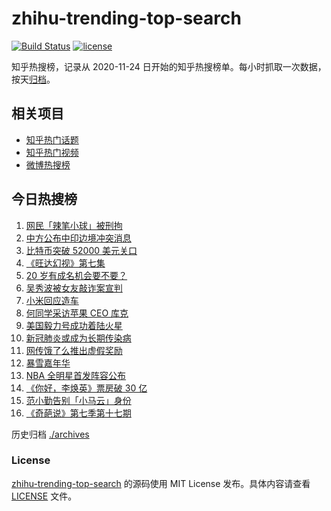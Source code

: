# zhihu-trending-top-search

[![Build Status](https://github.com/justjavac/zhihu-trending-top-search/workflows/ci/badge.svg?branch=main)](https://github.com/justjavac/zhihu-trending-top-search/actions)
[![license](https://img.shields.io/github/license/justjavac/zhihu-trending-top-search)](https://github.com/justjavac/zhihu-trending-top-search/blob/main/LICENSE)

知乎热搜榜，记录从 2020-11-24 日开始的知乎热搜榜单。每小时抓取一次数据，按天[归档](./archives)。

## 相关项目

- [知乎热门话题](https://github.com/justjavac/zhihu-trending-hot-questions)
- [知乎热门视频](https://github.com/justjavac/zhihu-trending-hot-video)
- [微博热搜榜](https://github.com/justjavac/weibo-trending-hot-search)

## 今日热搜榜

<!-- BEGIN -->
<!-- 最后更新时间 Sat Feb 20 2021 18:05:53 GMT+0800 (CST) -->
1. [网民「辣笔小球」被刑拘](https://www.zhihu.com/search?q=辣笔小球)
1. [中方公布中印边境冲突消息](https://www.zhihu.com/search?q=加勒万河谷)
1. [比特币突破 52000 美元关口](https://www.zhihu.com/search?q=比特币)
1. [《旺达幻视》第七集](https://www.zhihu.com/search?q=旺达幻视)
1. [20 岁有成名机会要不要？](https://www.zhihu.com/search?q=奇葩说)
1. [吴秀波被女友敲诈案宣判](https://www.zhihu.com/search?q=吴秀波)
1. [小米回应造车](https://www.zhihu.com/search?q=小米造车)
1. [何同学采访苹果 CEO 库克](https://www.zhihu.com/search?q=何同学采访库克)
1. [美国毅力号成功着陆火星](https://www.zhihu.com/search?q=毅力号)
1. [新冠肺炎或成为长期传染病](https://www.zhihu.com/search?q=新冠肺炎)
1. [网传饿了么推出虚假奖励](https://www.zhihu.com/search?q=饿了么奖励活动)
1. [暴雪嘉年华](https://www.zhihu.com/search?q=暴雪嘉年华)
1. [NBA  全明星首发阵容公布](https://www.zhihu.com/search?q=nba全明星)
1. [《你好，李焕英》票房破 30 亿](https://www.zhihu.com/search?q=你好李焕英)
1. [范小勤告别「小马云」身份](https://www.zhihu.com/search?q=小马云)
1. [《奇葩说》第七季第十七期](https://www.zhihu.com/search?q=奇葩说)
<!-- END -->

历史归档 [./archives](./archives)

### License

[zhihu-trending-top-search](https://github.com/justjavac/zhihu-trending-top-search) 的源码使用 MIT License 发布。具体内容请查看 [LICENSE](./LICENSE) 文件。

